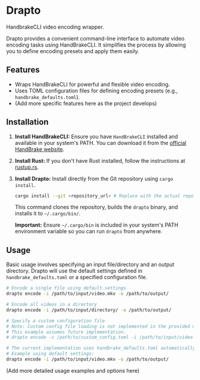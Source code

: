 # Drapto

HandbrakeCLI video encoding wrapper.

Drapto provides a convenient command-line interface to automate video encoding tasks using HandBrakeCLI. It simplifies the process by allowing you to define encoding presets and apply them easily.

## Features

*   Wraps HandBrakeCLI for powerful and flexible video encoding.
*   Uses TOML configuration files for defining encoding presets (e.g., `handbrake_defaults.toml`).
*   (Add more specific features here as the project develops)

## Installation

1.  **Install HandBrakeCLI:** Ensure you have `HandBrakeCLI` installed and available in your system's PATH. You can download it from the [official HandBrake website](https://handbrake.fr/downloads2.php).
2.  **Install Rust:** If you don't have Rust installed, follow the instructions at [rustup.rs](https://rustup.rs/).
3.  **Install Drapto:** Install directly from the Git repository using `cargo install`.
    ```bash
    cargo install --git <repository_url> # Replace with the actual repository URL
    ```
    This command clones the repository, builds the `drapto` binary, and installs it to `~/.cargo/bin/`.

    **Important:** Ensure `~/.cargo/bin` is included in your system's PATH environment variable so you can run `drapto` from anywhere.

## Usage

Basic usage involves specifying an input file/directory and an output directory. Drapto will use the default settings defined in `handbrake_defaults.toml` or a specified configuration file.

```bash
# Encode a single file using default settings
drapto encode -i /path/to/input/video.mkv -o /path/to/output/

# Encode all videos in a directory
drapto encode -i /path/to/input/directory/ -o /path/to/output/

# Specify a custom configuration file
# Note: Custom config file loading is not implemented in the provided main.rs yet.
# This example assumes future implementation.
# drapto encode -c /path/to/custom_config.toml -i /path/to/input/video.mkv -o /path/to/output/

# The current implementation uses handbrake_defaults.toml automatically.
# Example using default settings:
drapto encode -i /path/to/input/video.mkv -o /path/to/output/
```

(Add more detailed usage examples and options here)